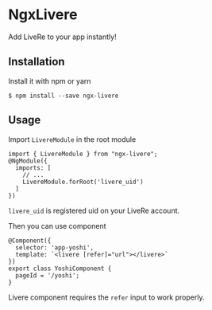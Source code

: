 # NgxLivere

Add LiveRe to your app instantly!

## Installation

Install it with npm or yarn

`$ npm install --save ngx-livere`

## Usage

Import `LivereModule` in the root module

```
import { LivereModule } from "ngx-livere";
@NgModule({
  imports: [
    // ...
    LivereModule.forRoot('livere_uid')
  ]
})
```
`livere_uid` is registered uid on your LiveRe account.

Then you can use component

```
@Component({
  selector: 'app-yoshi',
  template: `<livere [refer]="url"></livere>`
})
export class YoshiComponent {
  pageId = '/yoshi';
}
```

Livere component requires the `refer` input to work properly.